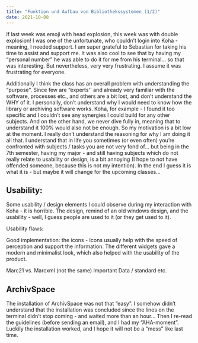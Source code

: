 ```yaml
---
title: "Funktion und Aufbau von Bibliothekssystemen (1/2)"
date: 2021-10-08
---
```


If last week was emoji with head explosion, this week was with double explosion! I was one of the unfortunate, who couldn’t login into Koha - meaning, I needed support. 
I am super grateful  to Sebastian for taking his time to assist and support me. It was also cool to see that by having my “personal number” he was able to do it for me from his terminal… so that was interesting. 
But nevertheless, very very frustrating. I assume it was frustrating for everyone. 

Additionally I think the class has an overall problem with understanding the “purpose”. Since few are “experts'' and already very familiar with the software, processes etc., and others are a bit lost, and don’t understand the WHY of it. 
I personally, don’t understand why I would need to know how the library or archiving software works. Koha, for example - I found it too specific and I couldn’t see any synergies I could build for any other subjects.
And on the other hand, we never dive fully in, meaning that to understand it 100% would also not be enough. So my motivation is a bit low at the moment. I really don’t understand the reasoning for why I am doing it all that. I understand that in life you sometimes (or even often) you’re confronted with subjects / tasks you are not very fond of… but being in the 7th semester, having my major - and still having subjects which do not really relate to usability or design, is a bit annoying (I hope to not have offended someone, because this is not my intention). In the end I guess it is what it is - but maybe it will change for the upcoming classes…

## Usability:

Some usability / design elements I could observe during my interaction with Koha - it is horrible. The design, remind of an old windows design, and the usability - well, I guess people are used to it (or they get used to it). 

Usability flaws:

Good implementation: the icons - Icons usually help with the speed of perception and support the information. The different widgets gave a modern and minimalist look, which also helped with the usability of the product. 

Marc21 vs. Marcxml (not the same)
Important Data / standard etc. 

## ArchivSpace 
The installation of ArchivSpace was not that “easy”. I somehow didn’t understand that the installation was concluded since the lines on the terminal didn’t stop coming - and waited more than an hour… Then I re-read the guidelines (before sending an email), and I had my “AHA-moment”. Luckily the installation worked, and I hope it will not be a “mess” like last time.   

